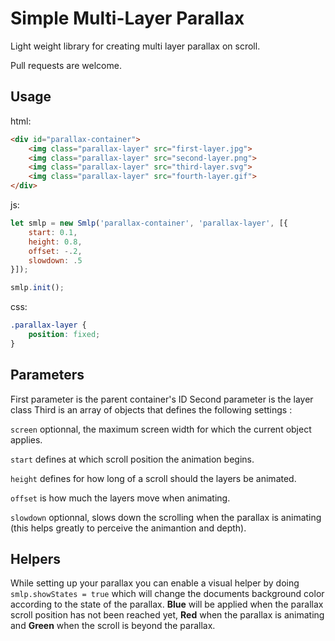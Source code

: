 # Simple Multi-Layer Parallax
Light weight library for creating multi layer parallax on scroll.

Pull requests are welcome.

## Usage
html: 
```html
<div id="parallax-container">
	<img class="parallax-layer" src="first-layer.jpg">
	<img class="parallax-layer" src="second-layer.png">
	<img class="parallax-layer" src="third-layer.svg">
	<img class="parallax-layer" src="fourth-layer.gif">
</div>
```
js:
```javascript
let smlp = new Smlp('parallax-container', 'parallax-layer', [{
	start: 0.1,
	height: 0.8,
	offset: -.2,
	slowdown: .5
}]);

smlp.init();
```
css: 
```css
.parallax-layer {
	position: fixed;
}
```

## Parameters
First parameter is the parent container's ID
Second parameter is the layer class
Third is an array of objects that defines the following settings :

`screen` optionnal, the maximum screen width for which the current object applies.

`start` defines at which scroll position the animation begins.

`height` defines for how long of a scroll should the layers be animated.

`offset` is how much the layers move when animating.

`slowdown` optionnal, slows down the scrolling when the parallax is animating (this helps greatly to perceive the animantion and depth).

## Helpers
While setting up your parallax you can enable a visual helper by doing `smlp.showStates = true` which will change the documents background color according to the state of the parallax.
**Blue** will be applied when the parallax scroll position has not been reached yet, **Red** when the parallax is animating and **Green** when the scroll is beyond the parallax.
